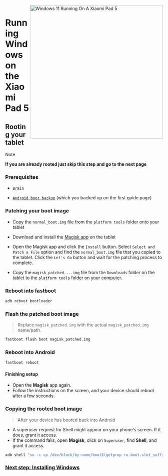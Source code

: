 <img align="right" src="https://raw.githubusercontent.com/erdilS/Port-Windows-11-Xiaomi-Pad-5/main/nabu.png" width="425" alt="Windows 11 Running On A Xiaomi Pad 5">

# Running Windows on the Xiaomi Pad 5

## Rooting your tablet
> [!NOTE]
> **If you are already rooted just skip this step and go to the next page**

### Prerequisites
- ```Brain```
  
- [```Android boot backup```](/guide/English/1-partition-en.md#Make-a-backup-of-your-existing-boot-image) (which you backed up on the first guide page)

### Patching your boot image
- Copy the ```normal_boot.img``` file from the ```platform tools``` folder onto your tablet 

- Download and install the [Magisk app](https://github.com/topjohnwu/Magisk/releases/latest) on the tablet
  
-  Open the Magisk app and click the ```Install``` button. Select ```Select and Patch a File``` option and find the ```normal_boot.img``` file that you copied to the tablet. Click the ```Let's Go``` button and wait for the patching process to complete.
  
- Copy the ```magisk_patched....img``` file from the ```Downloads``` folder on the tablet to the ```platform tools``` folder on your computer. 

### Reboot into fastboot
```cmd
adb reboot bootloader
```

### Flash the patched boot image
> Replace `magisk_patched.img` with the actual ```magisk_patched.img``` name/path.
```cmd
fastboot flash boot magisk_patched.img
```

### Reboot into Android
```cmd
fastboot reboot
```

#### Finishing setup
- Open the **Magisk** app again.
- Follow the instructions on the screen, and your device should reboot after a few seconds.

### Copying the rooted boot image
> After your device has booted back into Android
- A superuser request for Shell might appear on your phone's screen. If it does, grant it access.
- If the command fails, open **Magisk**, click on `Superuser`, find **Shell**, and grant it access.
```cmd
adb shell "su -c cp /dev/block/by-name/boot$(getprop ro.boot.slot_suffix) /sdcard/rooted_boot.img" & adb pull /sdcard/rooted_boot.img
```

### [Next step: Installing Windows](/guide/English/3-install-en.md)












